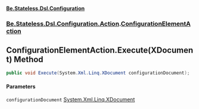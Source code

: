 #### [Be.Stateless.Dsl.Configuration](README.md 'README')
### [Be.Stateless.Dsl.Configuration.Action](Be.Stateless.Dsl.Configuration.Action.md 'Be.Stateless.Dsl.Configuration.Action').[ConfigurationElementAction](ConfigurationElementAction.md 'Be.Stateless.Dsl.Configuration.Action.ConfigurationElementAction')

## ConfigurationElementAction.Execute(XDocument) Method

```csharp
public void Execute(System.Xml.Linq.XDocument configurationDocument);
```
#### Parameters

<a name='Be.Stateless.Dsl.Configuration.Action.ConfigurationElementAction.Execute(System.Xml.Linq.XDocument).configurationDocument'></a>

`configurationDocument` [System.Xml.Linq.XDocument](https://docs.microsoft.com/en-us/dotnet/api/System.Xml.Linq.XDocument 'System.Xml.Linq.XDocument')